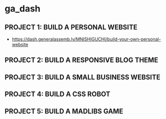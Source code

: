 # ga_dash

## PROJECT 1: BUILD A PERSONAL WEBSITE
- https://dash.generalassemb.ly/MNISHIGUCHI/build-your-own-personal-website

## PROJECT 2: BUILD A RESPONSIVE BLOG THEME


## PROJECT 3: BUILD A SMALL BUSINESS WEBSITE


## PROJECT 4: BUILD A CSS ROBOT


## PROJECT 5: BUILD A MADLIBS GAME

